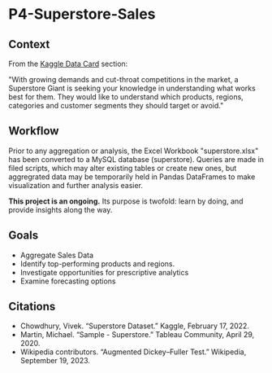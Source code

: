 # P4-Superstore-Sales

## Context
From the [Kaggle Data Card](https://www.kaggle.com/datasets/vivek468/superstore-dataset-final/data) section:

"With growing demands and cut-throat competitions in the market, a Superstore Giant is seeking your knowledge in understanding what works best for them. They would like to understand which products, regions, categories and customer segments they should target or avoid."

## Workflow

Prior to any aggregation or analysis, the Excel Workbook "superstore.xlsx" has been converted to a MySQL database (superstore). Queries are made in filed scripts, which may alter existing tables or create new ones, but aggregrated data may be temporarily held in Pandas DataFrames to make visualization and further analysis easier. 

**This project is an ongoing.** 
Its purpose is twofold: learn by doing, and provide insights along the way.

## Goals

* Aggregate Sales Data 
* Identify top-performing products and regions.
* Investigate opportunities for prescriptive analytics
* Examine forecasting options

## Citations

* Chowdhury, Vivek. “Superstore Dataset.” Kaggle, February 17, 2022. 
* Martin, Michael. “Sample - Superstore.” Tableau Community, April 29, 2020.
* Wikipedia contributors. “Augmented Dickey–Fuller Test.” Wikipedia, September 19, 2023. 